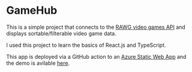 # GameHub

This is a simple project that connects to the [RAWG video games API](https://rawg.io/apidocs) and displays sortable/filterable video game data.

I used this project to learn the basics of React.js and TypeScript.

This app is deployed via a GitHub action to an [Azure Static Web App](https://azure.microsoft.com/en-gb/products/app-service/static) and the demo is avilable [here](https://red-ground-00443e203.5.azurestaticapps.net/).
